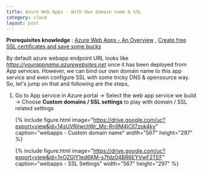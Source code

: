 ```yaml
---
title: Azure Web Apps - With Own domain name & SSL
category: cloud
layout: post
---
```


**Prerequisites knowledge** : [Azure Web Apps - An Overview](https://beadevops.com/cloud/2018/06/20/azure-webapps/) , [Create free SSL certificates and save some bucks](https://letsencrypt.org/getting-started/)

By default azure webapp endpoint URL looks like *https://yourappname.azurewebsites.net* once it has been deployed from App services. However, we can bind our own domain name to this app service and even configure SSL with some tricky DNS & opensource way. So, let's jump on that and following are the steps,

1) Go to App service in Azure portal -> Select the web app service we build ->  Choose **Custom domains / SSL settings** to play with domain / SSL related settings

   {% include figure.html image="https://drive.google.com/uc?export=view&id=14sUVRiiwchWr_Mz-Rn9M4lCll7zok4ky" caption="webapps - Custom domain name" width="567" height="297" %}

   {% include figure.html image="https://drive.google.com/uc?export=view&id=1nOZGlY1ed6KM-s7fdz04BR6EYVwF2TEF" caption="webapps - SSL Settings" width="567" height="297" %}  